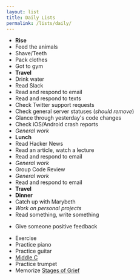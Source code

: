 ```yaml
---
layout: list
title: Daily Lists
permalink: /lists/daily/
---
```


<style>
.lists ul::before {
    content: 'Considerations';
}
.lists ul:nth-child(2)::before {
    content: 'Daily Timeline';
}
.lists ul:last-child::before {
    content: 'Open Days';
}
</style>

- __Rise__
- Feed the animals
- Shave/Teeth
- Pack clothes
- Got to gym
- __Travel__
- Drink water
- Read Slack
- Read and respond to email
- Read and respond to texts
- Check Twitter support requests
- Check general server statuses (_should remove_)
- Glance through yesterday's code changes
- Check iOS/Android crash reports
- _General work_
- __Lunch__
- Read Hacker News
- Read an article, watch a lecture
- Read and respond to email
- _General work_
- Group Code Review
- _General work_
- Read and respond to email
- __Travel__
- __Dinner__
- Catch up with Marybeth
- _Work on personal projects_
- Read something, write something

<!--two items:-->

- Give someone positive feedback

<!--two items:-->

- Exercise
- Practice piano
- Practice guitar
- [Middle C][2]
- Practice trumpet
- Memorize [Stages of Grief][1]

[1]: https://en.wikipedia.org/wiki/Kübler-Ross_model
[2]: https://en.wikipedia.org/wiki/C_(musical_note)#Graphic_presentation
